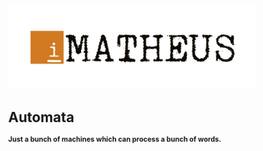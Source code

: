 <p align="center"><img src="./igor-matheus.png"></img></p>

# Automata
**Just a bunch of machines which can process a bunch of words.**